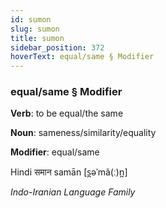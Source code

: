 ```yaml
---
id: sumon
slug: sumon
title: sumon
sidebar_position: 372
hoverText: equal/same § Modifier
---
```


### equal/same § Modifier

**Verb**: to be equal/the same

**Noun**: sameness/similarity/equality

**Modifier**: equal/same

Hindi समान samān [s̪əˈmã(ː)n̪]

*Indo-Iranian Language Family*